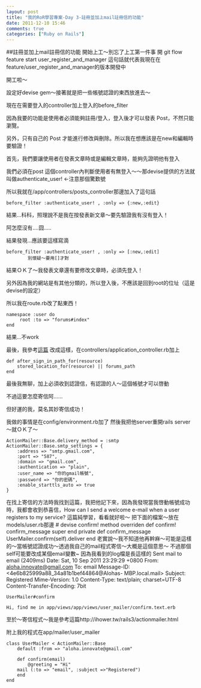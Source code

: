 ```yaml
---
layout: post
title: "我的RoR學習專案-Day 3-註冊並加上mail註冊信的功能"
date: 2011-12-10 15:46
comments: true
categories: ["Ruby on Rails"]
---
```


##註冊並加上mail註冊信的功能
開始上工～別忘了上工第一件事 開
	git flow feature start user_register_and_manager
這句話就代表我現在在feature/user_register_and_manager的版本開發中

開工啦～

<!--more--> 
設定好devise gem～接著就是把一些帳號認證的東西放進去～

現在在需要登入的controller加上登入的before_filter

因為我要的功能是使用者必須能夠註冊/登入，登入後才可以發表 Post，不然只能瀏覽。

另外，只有自己的 Post 才能進行修改與刪除。所以我在想應該是在new和編輯時要驗證！


首先，我們要讓使用者在發表文章時或是編輯文章時，能夠先證明他有登入

我們必須在post 這個controller內判斷使用者有無登入～～那devise提供的方法就叫做authenticate_user! <-注意那個驚歎號

所以我就在/app/controllers/posts_controller那邊加入了這句話
 
	before_filter :authenticate_user! , :only => {:new,:edit}

結果…科科，照理說不是我在按發表新文章～要先驗證我有沒有登入！

阿怎麼沒有....囧.....

結果發現...應該要這樣寫滴
 
	before_filter :authenticate_user! , :only => [:new,:edit] 
	        別懷疑～要用[]才對
結果ＯＫ了～我發表文章還有要修改文章時，必須先登入！

另外因為我的網站是有其他分類的，所以登入後，不應該是回到root的位址（這是devise的設定）

所以我在route.rb改了點東西！
	
	namespace :user do
     	 root :to => "forums#index"
  	end

結果...不work

最後，我參考[這篇](https://github.com/plataformatec/devise/wiki/How-To:-Redirect-to-a-specific-page-on-successful-sign-in)
改成這樣，在controllers/application_controller.rb加上

	def after_sign_in_path_for(resource)
    	stored_location_for(resource) || forums_path
	end


最後我無聊，加上必須收到認證信，有認證的人～這個帳號才可以啓動

不過這要怎麼寄信阿......

但好運的我，莫名其妙寄信成功！

我做的事情是在config/environment.rb加了 然後我把他server重開rails server～就ＯＫ了～

	ActionMailer::Base.delivery_method = :smtp
	ActionMailer::Base.smtp_settings = {
    	:address => "smtp.gmail.com",
    	:port => "587",
    	:domain => "gmail.com",
    	:authentication => "plain",
    	:user_name => "你的gmail帳號",
    	:password => "你的密碼",
    	:enable_starttls_auto => true
 	}

在找上寄信的方法時我找到這篇，我把他記下來，因為我發現當我啓動帳號成功時，我都會收到恭喜信，How can I send a welcome e-mail when a user registers to my service? 這篇純學習，看看就好啦～
把下面的檔案～放在models/user.rb那邊
         # devise confirm! method overriden
        def confirm!
           confirm_message
        super
        end
        private
          def confirm_message
            UserMailer.confirm(self).deliver
          end 
老實說～我不知道他再幹麻～可能是這樣的～當帳號認證成功～透過我自己的mail程式寄信～大概是這個意思～ 不過那個self可能要改成某個email變數~
因為我看到的log檔是長這樣的
	Sent mail to email (2409ms)
	Date: Sat, 10 Sep 2011 23:29:29 +0800
	From: aloha.innovate@gmail.com
	To: email
	Message-ID: <4e6b825999a88_34a81b1bef44864@Alohas-	MBP.local.mail>
	Subject: Registered
	Mime-Version: 1.0
	Content-Type: text/plain;
 	charset=UTF-8
	Content-Transfer-Encoding: 7bit

	UserMailer#confirm

	Hi, find me in app/views/app/views/user_mailer/confirm.text.erb

至於～寄信程式～我是參考這篇http://ihower.tw/rails3/actionmailer.html

附上我的程式在app/mailer/user_mailer

	class UserMailer < ActionMailer::Base
  		default :from => "aloha.innovate@gmail.com"

  		def confirm(email)
    		@greeting = "Hi"
    	mail (:to => "email", :subject =>"Registered") 
  		end
	end

